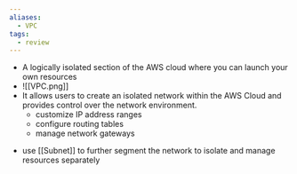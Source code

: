 ```yaml
---
aliases:
  - VPC
tags:
  - review
---
```

* A logically isolated section of the AWS cloud where you can launch your own resources
* ![[VPC.png]]
* It allows users to create an isolated network within the AWS Cloud and provides control over the network environment.  
	* customize IP address ranges
	- configure routing tables
	- manage network gateways 
- use [[Subnet]] to further segment the network to isolate and manage resources separately  